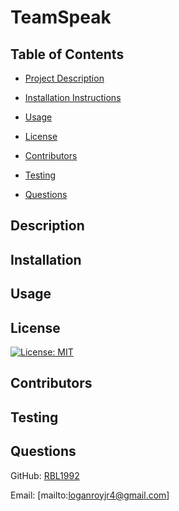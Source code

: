 
# TeamSpeak 

## Table of Contents
* [Project Description](#description)

* [Installation Instructions](#installation)

* [Usage](#usage)

* [License](#license)

* [Contributors](#contributors)

* [Testing](#testing)

* [Questions](#questions)

## Description


## Installation



## Usage



## License
[![License: MIT](https://img.shields.io/badge/License-MIT-yellow.svg)](https://opensource.org/licenses/MIT)


## Contributors



## Testing



## Questions

GitHub: [RBL1992](https://github.com/RBL1992)

Email: [mailto:loganroyjr4@gmail.com]



